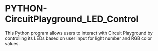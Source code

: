 # PYTHON-CircuitPlayground_LED_Control
This Python program allows users to interact with Circuit Playground by controlling its LEDs based on user input for light number and RGB color values.
